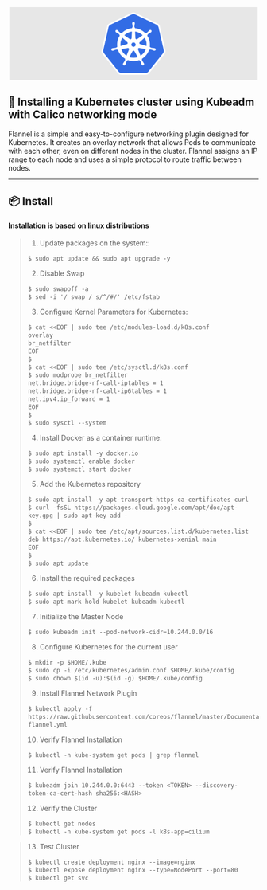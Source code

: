 <p align="center">
  <img src="../img.shields.io/image/kubernetes.png" width="500" alt="Capa" /></a>
</p>

## 📝 Installing a Kubernetes cluster using Kubeadm with Calico networking mode

Flannel is a simple and easy-to-configure networking plugin designed for Kubernetes. It creates an overlay network that allows Pods to communicate with each other, even on different nodes in the cluster. Flannel assigns an IP range to each node and uses a simple protocol to route traffic between nodes.

---

## 📦️ Install

<h4>Installation is based on linux distributions</h4>

> 1. Update packages on the system::
>
> ```console
> $ sudo apt update && sudo apt upgrade -y
> ```
>
> 2. Disable Swap
> ```console
> $ sudo swapoff -a
> $ sed -i '/ swap / s/^/#/' /etc/fstab
> ```
>
> 3. Configure Kernel Parameters for Kubernetes:
> ```console
> $ cat <<EOF | sudo tee /etc/modules-load.d/k8s.conf
> overlay
> br_netfilter
> EOF
> $
> $ cat <<EOF | sudo tee /etc/sysctl.d/k8s.conf
> $ sudo modprobe br_netfilter
> net.bridge.bridge-nf-call-iptables = 1
> net.bridge.bridge-nf-call-ip6tables = 1
> net.ipv4.ip_forward = 1
> EOF
> $
> $ sudo sysctl --system
> ```
>
> 4. Install Docker as a container runtime:
> ```console
> $ sudo apt install -y docker.io
> $ sudo systemctl enable docker
> $ sudo systemctl start docker
> ```
> 5. Add the Kubernetes repository
> ```console
> $ sudo apt install -y apt-transport-https ca-certificates curl
> $ curl -fsSL https://packages.cloud.google.com/apt/doc/apt-key.gpg | sudo apt-key add -
> $
> $ cat <<EOF | sudo tee /etc/apt/sources.list.d/kubernetes.list
> deb https://apt.kubernetes.io/ kubernetes-xenial main
> EOF
> $
> $ sudo apt update
> ```
> 6. Install the required packages
> ```console
> $ sudo apt install -y kubelet kubeadm kubectl
> $ sudo apt-mark hold kubelet kubeadm kubectl
> ```
> 7. Initialize the Master Node
> ```console
> $ sudo kubeadm init --pod-network-cidr=10.244.0.0/16
> ```
> 8. Configure Kubernetes for the current user
> ```console
> $ mkdir -p $HOME/.kube
> $ sudo cp -i /etc/kubernetes/admin.conf $HOME/.kube/config
> $ sudo chown $(id -u):$(id -g) $HOME/.kube/config
> ```
> 9. Install Flannel Network Plugin
> ```console
> $ kubectl apply -f https://raw.githubusercontent.com/coreos/flannel/master/Documentation/kube-flannel.yml
> ```
> 10. Verify Flannel Installation
> ```console
> $ kubectl -n kube-system get pods | grep flannel
> ```
> 11. Verify Flannel Installation
> ```console
> $ kubeadm join 10.244.0.0:6443 --token <TOKEN> --discovery-token-ca-cert-hash sha256:<HASH>
> ```
> 12. Verify the Cluster
> ```console
> $ kubectl get nodes
> $ kubectl -n kube-system get pods -l k8s-app=cilium
> ```

> 13. Test Cluster
> ```console
> $ kubectl create deployment nginx --image=nginx
> $ kubectl expose deployment nginx --type=NodePort --port=80
> $ kubectl get svc
> ```